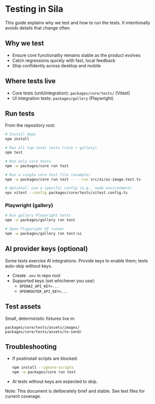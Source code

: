 # Testing in Sila

This guide explains why we test and how to run the tests. It intentionally avoids details that change often.

## Why we test
- Ensure core functionality remains stable as the product evolves
- Catch regressions quickly with fast, local feedback
- Ship confidently across desktop and mobile

## Where tests live
- Core tests (unit/integration): `packages/core/tests/` (Vitest)
- UI integration tests: `packages/gallery` (Playwright)

## Run tests
From the repository root:

```bash
# Install deps
npm install

# Run all top-level tests (core + gallery)
npm test

# Run only core tests
npm -w packages/core run test

# Run a single core test file (example)
npm -w packages/core run test -- --run src/ai/ai-image.test.ts

# Optional: use a specific config (e.g., node environment)
npx vitest --config packages/core/tests/vitest.config.ts
```

### Playwright (gallery)
```bash
# Run gallery Playwright tests
npm -w packages/gallery run test

# Open Playwright UI runner
npm -w packages/gallery run test:ui
```

## AI provider keys (optional)
Some tests exercise AI integrations. Provide keys to enable them; tests auto-skip without keys.

- Create `.env` in repo root
- Supported keys (set whichever you use):
  - `OPENAI_API_KEY=...`
  - `OPENROUTER_API_KEY=...`

## Test assets
Small, deterministic fixtures live in:
```
packages/core/tests/assets/images/
packages/core/tests/assets/to-send/
```

## Troubleshooting
- If postinstall scripts are blocked:
  ```bash
  npm install --ignore-scripts
  npm -w packages/core run test
  ```
- AI tests without keys are expected to skip.

Note: This document is deliberately brief and stable. See test files for current coverage.
